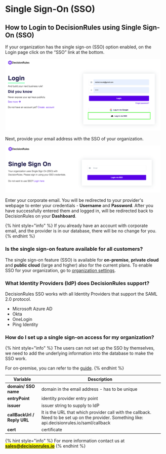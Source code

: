 # Single Sign-On (SSO)

## How to Login to DecisionRules using Single Sign-On (SSO) <a href="#how-do-i-sign-into-contentful-with-my-corporate-credentials" id="how-do-i-sign-into-contentful-with-my-corporate-credentials"></a>

If your organization has the single sign-on (SSO) option enabled, on the Login page click on the “SSO” link at the bottom.

![How to login to DecisionRules using Single Sign-On (SSO)](<../.gitbook/assets/image (193) (2).png>)

Next, provide your email address with the SSO of your organization.

![DecisionRules Single Sign-On (SSO) Login Form](<../.gitbook/assets/image (162) (1).png>)

Enter your corporate email. You will be redirected to your provider's webpage to enter your credentials - **Username** and **Password**. After you have successfully entered them and logged in, will be redirected back to DecisionRules on your **Dashboard**.

{% hint style="info" %}
If you already have an account with corporate email, and the provider is in our database, there will be no change for you.
{% endhint %}

### Is the single sign-on feature available for all customers? <a href="#is-the-single-sign-on-feature-available-for-all-customers" id="is-the-single-sign-on-feature-available-for-all-customers"></a>

The single sign-on feature (SSO) is available for **on-premise**, **private cloud** and **public cloud** (large and higher) also for the current plans. To enable SSO for your organization, go to [organization settings](../organization/settings.md).

### What Identity Providers (IdP) does DecisionRules support?

DecisionRules SSO works with all Identity Providers that support the SAML 2.0 protocol.

* Microsoft Azure AD
* Okta
* OneLogin
* Ping Identity

### How do I set up a single sign-on access for my organization?

{% hint style="info" %}
The users can not set up the SSO by themselves, we need to add the underlying information into the database to make the SSO work.

For on-premise, you can refer to the [guide](../other-deployment-options/docker-and-on-premise/setting-up-sso/).
{% endhint %}

| Variable                    | Description                                                                                                                                     |
| --------------------------- | ----------------------------------------------------------------------------------------------------------------------------------------------- |
| **domain/ SSO name**        | domain in the email address - has to be unique                                                                                                  |
| **entryPoint**              | identity provider entry point                                                                                                                   |
| **issuer**                  | issuer string to supply to IdP                                                                                                                  |
| **callBackUrl / Reply URL** | It is the URL that which provider call with the callback. Need to be set up on the provider. Something like: api.decisionrules.io/saml/callback |
| **cert**                    | certificate                                                                                                                                     |

{% hint style="info" %}
For more information contact us at <mark style="color:green;">**sales@decisionrules.io**</mark>
{% endhint %}
